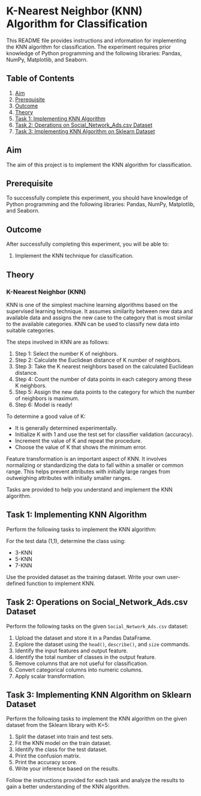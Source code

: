 # K-Nearest Neighbor (KNN) Algorithm for Classification

This README file provides instructions and information for implementing the KNN algorithm for classification. The experiment requires prior knowledge of Python programming and the following libraries: Pandas, NumPy, Matplotlib, and Seaborn.

## Table of Contents
1. [Aim](#aim)
2. [Prerequisite](#prerequisite)
3. [Outcome](#outcome)
4. [Theory](#theory)
5. [Task 1: Implementing KNN Algorithm](#task-1)
6. [Task 2: Operations on Social_Network_Ads.csv Dataset](#task-2)
7. [Task 3: Implementing KNN Algorithm on Sklearn Dataset](#task-3)

<a name="aim"></a>
## Aim
The aim of this project is to implement the KNN algorithm for classification.

<a name="prerequisite"></a>
## Prerequisite
To successfully complete this experiment, you should have knowledge of Python programming and the following libraries: Pandas, NumPy, Matplotlib, and Seaborn.

<a name="outcome"></a>
## Outcome
After successfully completing this experiment, you will be able to:
1. Implement the KNN technique for classification.

<a name="theory"></a>
## Theory
### K-Nearest Neighbor (KNN)
KNN is one of the simplest machine learning algorithms based on the supervised learning technique. It assumes similarity between new data and available data and assigns the new case to the category that is most similar to the available categories. KNN can be used to classify new data into suitable categories.

The steps involved in KNN are as follows:
1. Step 1: Select the number K of neighbors.
2. Step 2: Calculate the Euclidean distance of K number of neighbors.
3. Step 3: Take the K nearest neighbors based on the calculated Euclidean distance.
4. Step 4: Count the number of data points in each category among these K neighbors.
5. Step 5: Assign the new data points to the category for which the number of neighbors is maximum.
6. Step 6: Model is ready!

To determine a good value of K:
- It is generally determined experimentally.
- Initialize K with 1 and use the test set for classifier validation (accuracy).
- Increment the value of K and repeat the procedure.
- Choose the value of K that shows the minimum error.

Feature transformation is an important aspect of KNN. It involves normalizing or standardizing the data to fall within a smaller or common range. This helps prevent attributes with initially large ranges from outweighing attributes with initially smaller ranges.

Tasks are provided to help you understand and implement the KNN algorithm.

<a name="task-1"></a>
## Task 1: Implementing KNN Algorithm
Perform the following tasks to implement the KNN algorithm:

For the test data (1,1), determine the class using:
- 3-KNN
- 5-KNN
- 7-KNN

Use the provided dataset as the training dataset. Write your own user-defined function to implement KNN.

<a name="task-2"></a>
## Task 2: Operations on Social_Network_Ads.csv Dataset
Perform the following tasks on the given `Social_Network_Ads.csv` dataset:

1. Upload the dataset and store it in a Pandas DataFrame.
2. Explore the dataset using the `head()`, `describe()`, and `size` commands.
3. Identify the input features and output feature.
4. Identify the total number of classes in the output feature.
5. Remove columns that are not useful for classification.
6. Convert categorical columns into numeric columns.
7. Apply scalar transformation.

<a name="task-3"></a>
## Task 3: Implementing KNN Algorithm on Sklearn Dataset
Perform the following tasks to implement the KNN algorithm on the given dataset from the Sklearn library with K=5:

1. Split the dataset into train and test sets.
2. Fit the KNN model on the train dataset.
3. Identify the class for the test dataset.
4. Print the confusion matrix.
5. Print the accuracy score.
6. Write your inference based on the results.

Follow the instructions provided for each task and analyze the results to gain a better understanding of the KNN algorithm.